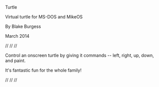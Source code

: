 Turtle

Virtual turtle for MS-DOS and MikeOS

By Blake Burgess

March 2014

// // //

Control an onscreen turtle by giving it commands -- left, right, up, down, and paint.

It's fantastic fun for the whole family!

// // //
